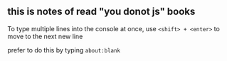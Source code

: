 ## this is notes of read "you donot js" books

To type multiple lines into the console at once, use `<shift> + <enter>` to move to the next new line

prefer to do this by typing `about:blank`
